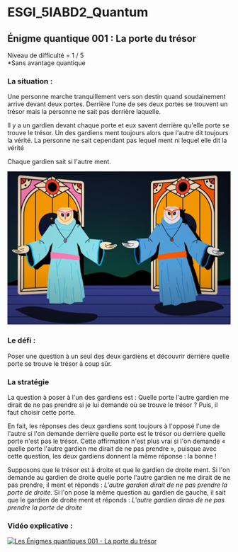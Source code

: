 # ESGI_5IABD2_Quantum

## Énigme quantique 001 : La porte du trésor
Niveau de difficulté = 1 / 5
<br>
*Sans avantage quantique

### La situation :
Une personne marche tranquillement vers son destin quand soudainement arrive devant deux portes.
Derrière l'une de ses deux portes se trouvent un trésor mais la personne ne sait pas derrière laquelle.

Il y a un gardien devant chaque porte et eux savent derrière qu'elle porte se trouve le trésor.
Un des gardiens ment toujours alors que l'autre dit toujours la vérité.
La personne ne sait cependant pas lequel ment ni lequel elle dit la vérité

Chaque gardien sait si l'autre ment.

![img_001.png](..%2Fimg%2Fimg_001.png)

### Le défi :
Poser une question à un seul des deux gardiens et découvrir derrière quelle porte se trouve le trésor à coup sûr.

### La stratégie
La question à poser à l'un des gardiens est :
Quelle porte l'autre gardien me dirait de ne pas prendre si je lui demande où se trouve le trésor ?
Puis, il faut choisir cette porte.

En fait, les réponses des deux gardiens sont toujours à l'opposé l'une de l'autre si l'on demande derrière quelle 
porte est le trésor ou derrière quelle porte n'est pas le trésor.
Cette affirmation n'est plus vrai si l'on demande « quelle porte l'autre gardien me dirait de ne pas prendre », puisque avec
cette question, les deux gardiens donnent la même réponse : la bonne !

Supposons que le trésor est à droite et que le gardien de droite ment.
Si l'on demande au gardien de droite quelle porte l'autre gardien ne me dirait de ne pas prendre, il ment et réponds :
_L'autre gardien dirait de ne pas prendre la porte de droite._
Si l'on pose la même question au gardien de gauche, il sait que le gardien de droite ment et réponds :
_L'autre gardien dirais de ne pas prendre la porte de droite_

### Vidéo explicative :
[![Les Énigmes quantiques 001 - La porte du trésor](https://img.youtube.com/vi/o6AAt2Yqu1k/0.jpg)](https://www.youtube.com/watch?v=o6AAt2Yqu1k)